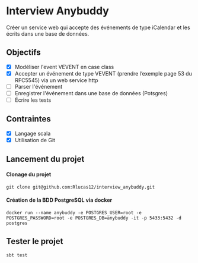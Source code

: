# Interview Anybuddy
Créer un service web qui accepte des événements de type iCalendar et les écrits dans une base de données.


## Objectifs
- [x] Modéliser l'event VEVENT en case class
- [x] Accepter un événement de type VEVENT (prendre l’exemple page 53 du RFC5545)
      via un web service http
- [ ] Parser l'événement
- [ ] Enregistrer l'événement dans une base de données (Potsgres)
- [ ] Écrire les tests
      
## Contraintes
- [x] Langage scala
- [x] Utilisation de Git

## Lancement du projet
#### Clonage du projet
```git clone git@github.com:Rlucas12/interview_anybuddy.git```  


#### Création de la BDD PostgreSQL via docker
```docker run --name anybuddy -e POSTGRES_USER=root -e POSTGRES_PASSWORD=root -e POSTGRES_DB=anybuddy -it -p 5433:5432 -d postgres```



## Tester le projet
````sbt test````